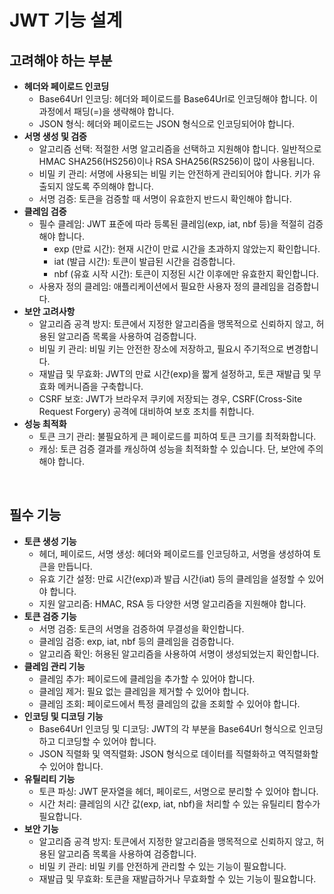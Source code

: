 # JWT 기능 설계

## 고려해야 하는 부분

 - __헤더와 페이로드 인코딩__
    - Base64Url 인코딩: 헤더와 페이로드를 Base64Url로 인코딩해야 합니다. 이 과정에서 패딩(=)을 생략해야 합니다.
    - JSON 형식: 헤더와 페이로드는 JSON 형식으로 인코딩되어야 합니다.
 - __서명 생성 및 검증__
   - 알고리즘 선택: 적절한 서명 알고리즘을 선택하고 지원해야 합니다. 일반적으로 HMAC SHA256(HS256)이나 RSA SHA256(RS256)이 많이 사용됩니다.
   - 비밀 키 관리: 서명에 사용되는 비밀 키는 안전하게 관리되어야 합니다. 키가 유출되지 않도록 주의해야 합니다.
   - 서명 검증: 토큰을 검증할 때 서명이 유효한지 반드시 확인해야 합니다.
 - __클레임 검증__
   - 필수 클레임: JWT 표준에 따라 등록된 클레임(exp, iat, nbf 등)을 적절히 검증해야 합니다.
     - exp (만료 시간): 현재 시간이 만료 시간을 초과하지 않았는지 확인합니다.
     - iat (발급 시간): 토큰이 발급된 시간을 검증합니다.
     - nbf (유효 시작 시간): 토큰이 지정된 시간 이후에만 유효한지 확인합니다.
   - 사용자 정의 클레임: 애플리케이션에서 필요한 사용자 정의 클레임을 검증합니다.
 - __보안 고려사항__
   - 알고리즘 공격 방지: 토큰에서 지정한 알고리즘을 맹목적으로 신뢰하지 않고, 허용된 알고리즘 목록을 사용하여 검증합니다.
   - 비밀 키 관리: 비밀 키는 안전한 장소에 저장하고, 필요시 주기적으로 변경합니다.
   - 재발급 및 무효화: JWT의 만료 시간(exp)을 짧게 설정하고, 토큰 재발급 및 무효화 메커니즘을 구축합니다.
   - CSRF 보호: JWT가 브라우저 쿠키에 저장되는 경우, CSRF(Cross-Site Request Forgery) 공격에 대비하여 보호 조치를 취합니다.
 - __성능 최적화__
   - 토큰 크기 관리: 불필요하게 큰 페이로드를 피하여 토큰 크기를 최적화합니다.
   - 캐싱: 토큰 검증 결과를 캐싱하여 성능을 최적화할 수 있습니다. 단, 보안에 주의해야 합니다.

<br/>

## 필수 기능

 - __토큰 생성 기능__
   - 헤더, 페이로드, 서명 생성: 헤더와 페이로드를 인코딩하고, 서명을 생성하여 토큰을 만듭니다.
   - 유효 기간 설정: 만료 시간(exp)과 발급 시간(iat) 등의 클레임을 설정할 수 있어야 합니다.
   - 지원 알고리즘: HMAC, RSA 등 다양한 서명 알고리즘을 지원해야 합니다.
 - __토큰 검증 기능__
   - 서명 검증: 토큰의 서명을 검증하여 무결성을 확인합니다.
   - 클레임 검증: exp, iat, nbf 등의 클레임을 검증합니다.
   - 알고리즘 확인: 허용된 알고리즘을 사용하여 서명이 생성되었는지 확인합니다.
 - __클레임 관리 기능__
   - 클레임 추가: 페이로드에 클레임을 추가할 수 있어야 합니다.
   - 클레임 제거: 필요 없는 클레임을 제거할 수 있어야 합니다.
   - 클레임 조회: 페이로드에서 특정 클레임의 값을 조회할 수 있어야 합니다.
 - __인코딩 및 디코딩 기능__
   - Base64Url 인코딩 및 디코딩: JWT의 각 부분을 Base64Url 형식으로 인코딩하고 디코딩할 수 있어야 합니다.
   - JSON 직렬화 및 역직렬화: JSON 형식으로 데이터를 직렬화하고 역직렬화할 수 있어야 합니다.
 - __유틸리티 기능__
   - 토큰 파싱: JWT 문자열을 헤더, 페이로드, 서명으로 분리할 수 있어야 합니다.
   - 시간 처리: 클레임의 시간 값(exp, iat, nbf)을 처리할 수 있는 유틸리티 함수가 필요합니다.
 - __보안 기능__
   - 알고리즘 공격 방지: 토큰에서 지정한 알고리즘을 맹목적으로 신뢰하지 않고, 허용된 알고리즘 목록을 사용하여 검증합니다.
   - 비밀 키 관리: 비밀 키를 안전하게 관리할 수 있는 기능이 필요합니다.
   - 재발급 및 무효화: 토큰을 재발급하거나 무효화할 수 있는 기능이 필요합니다.

